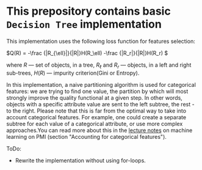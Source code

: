 
# This prepository contains basic `Decision Tree` implementation 


This implementation uses the following loss function for features selection:

$Q(R) = -\frac {|R_{\ell}|}{|R|}H(R_\ell) -\frac {|R_r|}{|R|}H(R_r) $

where $R$ — set of objects, in a tree, $R_{\ell}$ and $R_r$ — objects, in a left and right sub-trees,
$H(R)$ — impurity criterion(Gini or Entropy).

In this implementation, a naive partitioning algorithm is used for categorical features: we are trying to find one value, the partition by which will most strongly improve the quality functional at a given step. In other words, objects with a specific attribute value are sent to the left subtree, the rest - to the right. Please note that this is far from the optimal way to take into account categorical features. For example, one could create a separate subtree for each value of a categorical attribute, or use more complex approaches.You can read more about this in the [lecture notes](https://github.com/esokolov/ml-course-hse/blob/master/2019-fall/lecture-notes/lecture07-trees.pdf) on machine learning on PMI (section "Accounting for categorical features").  

ToDo:

- Rewrite the implementation without using for-loops. 

